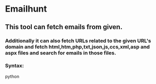 # Emailhunt 
## This tool can fetch emails from given.
### Additionally it can also fetch URLs related to the given URL's domain and fetch html,htm,php,txt,json,js,ccs,xml,asp and aspx files and search for emails in those files.
### Syntax:
python <script> <url> <file type(s)>
### Example:
     python emailhunt.py https://example.com html,php,json,asp
  
